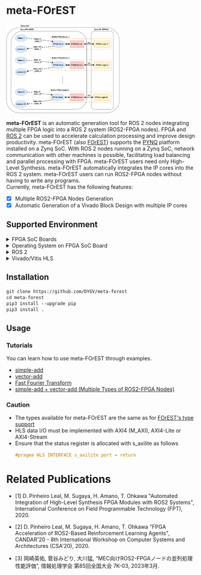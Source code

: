 # meta-FOrEST
<img src="./docs/multiple_ROS2FPGA.svg" width="60%" height="60%">  
  
**meta-FOrEST** is an automatic generation tool for ROS 2 nodes integrating multiple FPGA logic into a ROS 2 system (ROS2-FPGA nodes). FPGA and [ROS 2](https://docs.ros.org/en/humble/index.html) can be used to accelerate calculation processing and improve design productivity. meta-FOrEST (also [FOrEST](https://github.com/ros2-forest/forest)) supports the [PYNQ](http://www.pynq.io/) platform installed on a Zynq SoC. With ROS 2 nodes running on a Zynq SoC, network communication with other machines is possible, facilitating load balancing and parallel processing with FPGA. meta-FOrEST users need only High-Level Synthesis. meta-FOrEST automatically integrates the IP cores into the ROS 2 system. meta-FOrEST users can run ROS2-FPGA nodes without having to write any programs.  
Currently, meta-FOrEST has the following features:  
- [x] Multiple ROS2-FPGA Nodes Generation  
- [x] Automatic Generation of a Vivado Block Design with multiple IP cores

## Supported Environment
<details>
<summary>FPGA SoC Boards</summary>

These are tested platforms and may work on other Zynq SoC boards.  
- [x] [PYNQ-Z1](https://digilent.com/reference/programmable-logic/pynq-z1/start)
- [x] [M-KUBOS](https://www.paltek.co.jp/en/design/original/m-kubos/index.html)
- [x] [Kria KR260, KV260 (K26 SOM)](https://www.xilinx.com/products/som/kria/k26c-commercial.html)
</details>  

<details>
<summary>Operating System on FPGA SoC Board</summary>

- [x] [PYNQ v2.5](https://github.com/Xilinx/PYNQ/releases/tag/v2.5)
- [x] [PYNQ v3.0.0](https://github.com/Xilinx/PYNQ/releases/tag/v3.0.0)
</details>

<details>
<summary>ROS 2</summary>

- [x] [Eloquent](https://docs.ros.org/en/eloquent/index.html)
- [x] [Humble](https://docs.ros.org/en/humble/index.html)
</details> 

<details>
<summary>Vivado/Vitis HLS</summary>

- [x] 2022.1
</details>  
 
## Installation

```
git clone https://github.com/DYGV/meta-forest
cd meta-forest
pip3 install --upgrade pip
pip3 install .
```

## Usage
### Tutorials
You can learn how to use meta-FOrEST through examples.
- [simple-add](./examples/simple-add)
- [vector-add](./examples/vector-add)
- [Fast Fourier Transform](./examples/FFT)
- [simple-add + vector-add (Multiple Types of ROS2-FPGA Nodes)](./examples/multiple_types)

### Caution
- The types available for meta-FOrEST are the same as for [FOrEST's type support](https://github.com/ros2-forest/forest/tree/master/docs/tutorials#type-support)  
- HLS data I/O must be implemented with AXI4 (M_AXI), AXI4-Lite or AXI4-Stream  
- Ensure that the status register is allocated with s_axilite as follows  
  ```c
  #pragma HLS INTERFACE s_axilite port = return
  ```
# Related Publications

- [1] D. Pinheiro Leal, M. Sugaya, H. Amano, T. Ohkawa "Automated Integration of High-Level Synthesis FPGA Modules with ROS2 Systems", International Conference on Field Programmable Technology (FPT), 2020.  

- [2] D. Pinheiro Leal, M. Sugaya, H. Amano, T. Ohkawa "FPGA Acceleration of ROS2-Based Reinforcement Learning Agents", CANDAR'20 - 8th International Workshop on Computer Systems and Architectures (CSA'20), 2020.  

- [3] 岡崎英佑, 菅谷みどり, 大川猛, “MEC向けROS2-FPGAノードの並列処理性能評価”, 情報処理学会 第85回全国大会 7K-03, 2023年3月.
